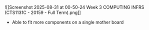 ![[Screenshot 2025-08-31 at 00-50-24 Week 3 COMPUTING INFRS (CTS1131C - 20159 - Full Term).png]]

- Able to fit more components on a single mother board